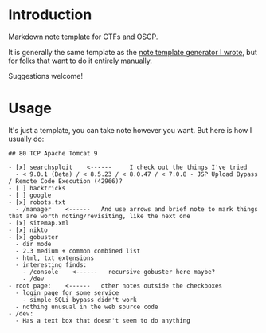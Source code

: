 # Introduction

Markdown note template for CTFs and OSCP.

It is generally the same template as the [note template generator I wrote](https://github.com/tera-si/CTF-Note-Template-Generator), but for folks that want to do it entirely manually.

Suggestions welcome!

# Usage

It's just a template, you can take note however you want. But here is how I usually do:

```
## 80 TCP Apache Tomcat 9

- [x] searchsploit    <------     I check out the things I've tried
  - < 9.0.1 (Beta) / < 8.5.23 / < 8.0.47 / < 7.0.8 - JSP Upload Bypass / Remote Code Execution (42966)?
- [ ] hacktricks
- [ ] google
- [x] robots.txt
  - /manager    <------   And use arrows and brief note to mark things that are worth noting/revisiting, like the next one
- [x] sitemap.xml
- [x] nikto
- [x] gobuster
  - dir mode
  - 2.3 medium + common combined list
  - html, txt extensions
  - interesting finds:
    - /console    <------   recursive gobuster here maybe?
    - /dev
- root page:    <------   other notes outside the checkboxes
  - login page for some service
    - simple SQLi bypass didn't work
  - nothing unusual in the web source code
- /dev:
  - Has a text box that doesn't seem to do anything
```
